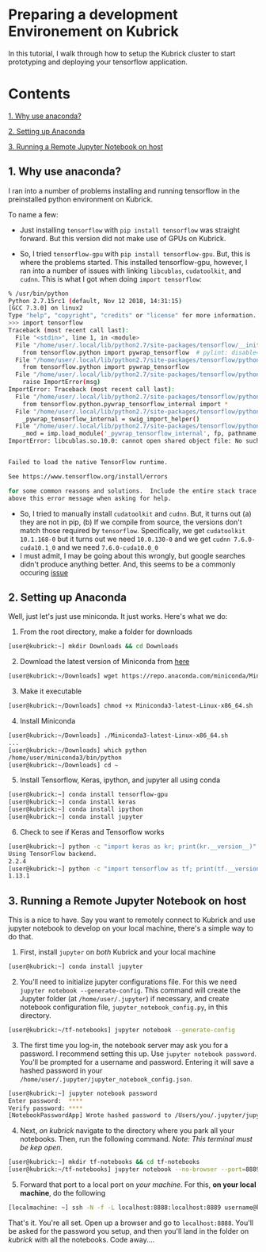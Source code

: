 # Preparing a development Environement on Kubrick

In this tutorial, I walk through how to setup the Kubrick cluster to start prototyping and deploying your tensorflow application.

# Contents
[1. Why use anaconda?](#1-why-use-anaconda)

[2. Setting up Anaconda](#2-Setting-up-Anaconda)

[3. Running a Remote Jupyter Notebook on host](#3-running-a-remote-jupyter-notebook-on-host)

## 1. Why use anaconda?
I ran into a number of problems installing and running tensorflow in the preinstalled python environment on Kubrick. 

To name a few:

+ Just installing `tensorflow` with `pip install tensorflow` was straight forward. But this version did not 
make use of GPUs on Kubrick.

+ So, I tried `tensorflow-gpu` with `pip install tensorflow-gpu`. But, this is where the problems started. 
This installed tensorflow-gpu, however, I ran into a number of issues with linking `libcublas`, `cudatoolkit`, and `cudnn`. 
This is what I got when doing `import tensorflow`:

```sh
% /usr/bin/python
Python 2.7.15rc1 (default, Nov 12 2018, 14:31:15)
[GCC 7.3.0] on linux2
Type "help", "copyright", "credits" or "license" for more information.
>>> import tensorflow
Traceback (most recent call last):
  File "<stdin>", line 1, in <module>
  File "/home/user/.local/lib/python2.7/site-packages/tensorflow/__init__.py", line 24, in <module>
    from tensorflow.python import pywrap_tensorflow  # pylint: disable=unused-import
  File "/home/user/.local/lib/python2.7/site-packages/tensorflow/python/__init__.py", line 49, in <module>
    from tensorflow.python import pywrap_tensorflow
  File "/home/user/.local/lib/python2.7/site-packages/tensorflow/python/pywrap_tensorflow.py", line 74, in <module>
    raise ImportError(msg)
ImportError: Traceback (most recent call last):
  File "/home/user/.local/lib/python2.7/site-packages/tensorflow/python/pywrap_tensorflow.py", line 58, in <module>
    from tensorflow.python.pywrap_tensorflow_internal import *
  File "/home/user/.local/lib/python2.7/site-packages/tensorflow/python/pywrap_tensorflow_internal.py", line 28, in <module>
    _pywrap_tensorflow_internal = swig_import_helper()
  File "/home/user/.local/lib/python2.7/site-packages/tensorflow/python/pywrap_tensorflow_internal.py", line 24, in swig_import_helper
    _mod = imp.load_module('_pywrap_tensorflow_internal', fp, pathname, description)
ImportError: libcublas.so.10.0: cannot open shared object file: No such file or directory


Failed to load the native TensorFlow runtime.

See https://www.tensorflow.org/install/errors

for some common reasons and solutions.  Include the entire stack trace
above this error message when asking for help.
```
+ So, I tried to manually install `cudatoolkit` and `cudnn`. But, it turns out (a) they are not in pip, (b) If we compile from source, the versions don't match those required by `tensorflow`. Specifically, we get `cudatoolkit 10.1.168-0` but it turns out we need `10.0.130-0` and we get `cudnn 7.6.0-cuda10.1_0` and we need `7.6.0-cuda10.0_0`
+ I must admit, I may be going about this wrongly, but google searches didn't produce anything better. And, this seems to be a commonly occuring [issue](https://github.com/tensorflow/tensorflow/issues/26182)

## 2. Setting up Anaconda

Well, just let's just use miniconda. It just works. Here's what we do:

1. From the root directory, make a folder for downloads 
```sh
[user@kubrick:~] mkdir Downloads && cd Downloads
```

2. Download the latest version of Miniconda from [here](https://docs.conda.io/en/latest/miniconda.html)
```sh
[user@kubrick:~/Downloads] wget https://repo.anaconda.com/miniconda/Miniconda3-latest-Linux-x86_64.sh
```

3. Make it executable
```sh
[user@kubrick:~/Downloads] chmod +x Miniconda3-latest-Linux-x86_64.sh
```

4. Install Miniconda
```sh
[user@kubrick:~/Downloads] ./Miniconda3-latest-Linux-x86_64.sh
...
[user@kubrick:~/Downloads] which python 
/home/user/miniconda3/bin/python
[user@kubrick:~/Downloads] cd ~
```

5. Install Tensorflow, Keras, ipython, and jupyter all using conda
```sh
[user@kubrick:~] conda install tensorflow-gpu
[user@kubrick:~] conda install keras
[user@kubrick:~] conda install ipython
[user@kubrick:~] conda install jupyter
```

6. Check to see if Keras and Tensorflow works
```sh
[user@kubrick:~] python -c "import keras as kr; print(kr.__version__)"
Using TensorFlow backend.
2.2.4
[user@kubrick:~] python -c "import tensorflow as tf; print(tf.__version__)"
1.13.1
```

## 3. Running a Remote Jupyter Notebook on host

This is a nice to have. Say you want to remotely connect to Kubrick and use jupyter notebook to develop on your local machine, there's a simple way to do that.

1. First, install `jupyter` on *both* Kubrick and your local machine
```sh
[user@kubrick:~] conda install jupyter
```

2. You'll need to initialize jupyter configurations file. For this we need `jupyter notebook --generate-config`. This command will create the Jupyter folder (at `/home/user/.jupyter`) if necessary, and create notebook configuration file, `jupyter_notebook_config.py`, in this directory.
```sh
[user@kubrick:~/tf-notebooks] jupyter notebook --generate-config
```

3. The first time you log-in, the notebook server may ask you for a password. I recommend setting this up. Use `jupyter notebook password`. You'll be prompted for a username and password. Entering it will save a hashed password in your `/home/user/.jupyter/jupyter_notebook_config.json`.
```sh
[user@kubrick:~] jupyter notebook password
Enter password:  ****
Verify password: ****
[NotebookPasswordApp] Wrote hashed password to /Users/you/.jupyter/jupyter_notebook_config.json
```

4. Next, *on kubrick* navigate to the directory where you park all your notebooks. Then, run the following command. *Note: This terminal must be kep open.*
```sh
[user@kubrick:~] mkdir tf-notebooks && cd tf-notebooks
[user@kubrick:~/tf-notebooks] jupyter notebook --no-browser --port=8889
```

5. Forward that port to a local port on *your machine*. For this, **on your local machine**, do the following
```sh
[localmachine: ~] ssh -N -f -L localhost:8888:localhost:8889 username@kubrick.cs.columbia.edu
```

That's it. You're all set. Open up a browser and go to `localhost:8888`. You'll be asked for the password you setup, and then you'll land in the folder on *kubrick* with all the notebooks. Code away....


